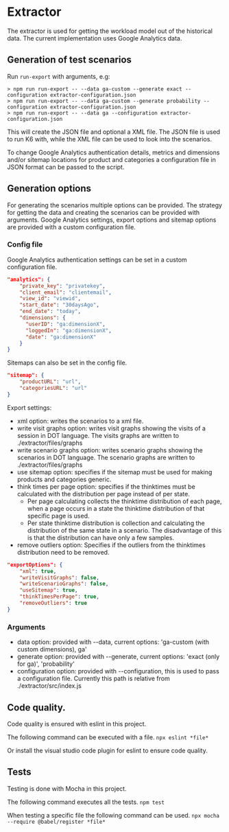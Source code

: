 # Extractor
The extractor is used for getting the workload model out of the historical data. The current implementation uses Google Analytics data.

## Generation of test scenarios
Run `run-export` with arguments, e.g:

```
> npm run run-export -- --data ga-custom --generate exact --configuration extractor-configuration.json
> npm run run-export -- --data ga-custom --generate probability --configuration extractor-configuration.json
> npm run run-export -- --data ga --configuration extractor-configuration.json
```

This will create the JSON file and optional a XML file. The JSON file is used to run K6 with, while the XML file can be used to look into the scenarios.

To change Google Analytics authentication details, metrics and dimensions and/or sitemap locations for product and categories a configuration file in JSON format can be passed to the script.

## Generation options
For generating the scenarios multiple options can be provided. The strategy for getting the data and creating the scenarios can be provided with arguments.
Google Analytics settings, export options and sitemap options are provided with a custom configuration file.

### Config file
Google Analytics authentication settings can be set in a custom configuration file.

```json
"analytics": {
    "private_key": "privatekey",
    "client_email": "clientemail",
    "view_id": "viewid",
    "start_date": "30daysAgo",
    "end_date": "today",
    "dimensions": {
      "userID": "ga:dimensionX",
      "loggedIn": "ga:dimensionX",
      "date": "ga:dimensionX"
    }
}
```

Sitemaps can also be set in the config file.

```json
"sitemap": {
    "productURL": "url",
    "categoriesURL": "url"
}
```

Export settings:
- xml option: writes the scenarios to a xml file.
- write visit graphs option: writes visit graphs showing the visits of a session in DOT language. The visits graphs are written to ./extractor/files/graphs
- write scenario graphs option: writes scenario graphs showing the scenarios in DOT language. The scenario graphs are written to ./extractor/files/graphs
- use sitemap option: specifies if the sitemap must be used for making products and categories generic.
- think times per page option: specifies if the thinktimes must be calculated with the distribution per page instead of per state.
    - Per page calculating collects the thinktime distribution of each page, when a page occurs in a state the thinktime distribution of that specific page is used.
    - Per state thinktime distribution is collection and calculating the distribution of the same state in a scenario. The disadvantage of this is that the distribution can have only a few samples.
- remove outliers option: Specifies if the outliers from the thinktimes distribution need to be removed.

```json
"exportOptions": {
    "xml": true,
    "writeVisitGraphs": false,
    "writeScenarioGraphs": false,
    "useSitemap": true,
    "thinkTimesPerPage": true,
    "removeOutliers": true
}
```

### Arguments
- data option: provided with --data, current options: 'ga-custom (with custom dimensions), ga'
- generate option: provided with --generate, current options: 'exact (only for ga)', 'probability'
- configuration option: provided with --configuration, this is used to pass a configuration file. Currently this path is relative from ./extractor/src/index.js

## Code quality.
Code quality is ensured with eslint in this project.

The following command can be executed with a file.
`npx eslint *file*`

Or install the visual studio code plugin for eslint to ensure code quality.

## Tests
Testing is done with Mocha in this project.

The following command executes all the tests.
`npm test`

When testing a specific file the following command can be used.
`npx mocha --require @babel/register *file*`
